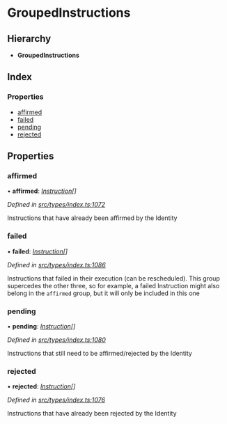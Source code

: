 # GroupedInstructions

## Hierarchy

* **GroupedInstructions**

## Index

### Properties

* [affirmed](groupedinstructions.md#affirmed)
* [failed](groupedinstructions.md#failed)
* [pending](groupedinstructions.md#pending)
* [rejected](groupedinstructions.md#rejected)

## Properties

### affirmed

• **affirmed**: [_Instruction_](../classes/instruction.md)_\[\]_

_Defined in_ [_src/types/index.ts:1072_](https://github.com/PolymathNetwork/polymesh-sdk/blob/7362b318/src/types/index.ts#L1072)

Instructions that have already been affirmed by the Identity

### failed

• **failed**: [_Instruction_](../classes/instruction.md)_\[\]_

_Defined in_ [_src/types/index.ts:1086_](https://github.com/PolymathNetwork/polymesh-sdk/blob/7362b318/src/types/index.ts#L1086)

Instructions that failed in their execution \(can be rescheduled\). This group supercedes the other three, so for example, a failed Instruction might also belong in the `affirmed` group, but it will only be included in this one

### pending

• **pending**: [_Instruction_](../classes/instruction.md)_\[\]_

_Defined in_ [_src/types/index.ts:1080_](https://github.com/PolymathNetwork/polymesh-sdk/blob/7362b318/src/types/index.ts#L1080)

Instructions that still need to be affirmed/rejected by the Identity

### rejected

• **rejected**: [_Instruction_](../classes/instruction.md)_\[\]_

_Defined in_ [_src/types/index.ts:1076_](https://github.com/PolymathNetwork/polymesh-sdk/blob/7362b318/src/types/index.ts#L1076)

Instructions that have already been rejected by the Identity

